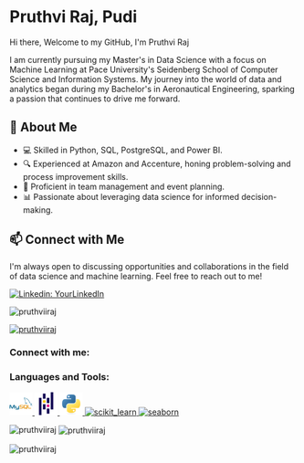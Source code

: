 
# Pruthvi Raj, Pudi
Hi there, Welcome to my GitHub, I'm Pruthvi Raj

I am currently pursuing my Master's in Data Science with a focus on Machine Learning at Pace University's Seidenberg School of Computer Science and Information Systems. My journey into the world of data and analytics began during my Bachelor's in Aeronautical Engineering, sparking a passion that continues to drive me forward.

## 🚀 About Me

- 💻 Skilled in Python, SQL, PostgreSQL, and Power BI.
- 🔍 Experienced at Amazon and Accenture, honing problem-solving and process improvement skills.
- 🤝 Proficient in team management and event planning.
- 📊 Passionate about leveraging data science for informed decision-making.

## 📫 Connect with Me

I'm always open to discussing opportunities and collaborations in the field of data science and machine learning. Feel free to reach out to me!

[![Linkedin: YourLinkedIn](https://img.shields.io/badge/-YourLinkedIn-blue?style=flat-square&logo=Linkedin&logoColor=white&link=YourLinkedIn)](www.linkedin.com/in/pruthvirajpudi)


<p align="left"> <img src="https://komarev.com/ghpvc/?username=pruthviiraj&label=Profile%20views&color=0e75b6&style=flat" alt="pruthviiraj" /> </p>

<p align="left"> <a href="https://github.com/ryo-ma/github-profile-trophy"><img src="https://github-profile-trophy.vercel.app/?username=pruthviiraj" alt="pruthviiraj" /></a> </p>

<h3 align="left">Connect with me:</h3>
<p align="left">
</p>

<h3 align="left">Languages and Tools:</h3>
<p align="left"> <a href="https://www.mysql.com/" target="_blank" rel="noreferrer"> <img src="https://raw.githubusercontent.com/devicons/devicon/master/icons/mysql/mysql-original-wordmark.svg" alt="mysql" width="40" height="40"/> </a> <a href="https://pandas.pydata.org/" target="_blank" rel="noreferrer"> <img src="https://raw.githubusercontent.com/devicons/devicon/2ae2a900d2f041da66e950e4d48052658d850630/icons/pandas/pandas-original.svg" alt="pandas" width="40" height="40"/> </a> <a href="https://www.python.org" target="_blank" rel="noreferrer"> <img src="https://raw.githubusercontent.com/devicons/devicon/master/icons/python/python-original.svg" alt="python" width="40" height="40"/> </a> <a href="https://scikit-learn.org/" target="_blank" rel="noreferrer"> <img src="https://upload.wikimedia.org/wikipedia/commons/0/05/Scikit_learn_logo_small.svg" alt="scikit_learn" width="40" height="40"/> </a> <a href="https://seaborn.pydata.org/" target="_blank" rel="noreferrer"> <img src="https://seaborn.pydata.org/_images/logo-mark-lightbg.svg" alt="seaborn" width="40" height="40"/> </a> </p>

<p><img align="left" src="https://github-readme-stats.vercel.app/api/top-langs?username=pruthviiraj&show_icons=true&locale=en&layout=compact" alt="pruthviiraj" /></p>

<p>&nbsp;<img align="center" src="https://github-readme-stats.vercel.app/api?username=pruthviiraj&show_icons=true&locale=en" alt="pruthviiraj" /></p>

<p><img align="center" src="https://github-readme-streak-stats.herokuapp.com/?user=pruthviiraj&" alt="pruthviiraj" /></p>
